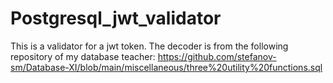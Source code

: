 # Postgresql_jwt_validator

This is a validator for a jwt token. The decoder is from the following repository of my database teacher:
https://github.com/stefanov-sm/Database-XI/blob/main/miscellaneous/three%20utility%20functions.sql
